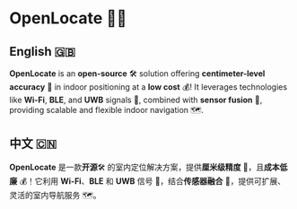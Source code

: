 # OpenLocate 🚀📍

## English 🇬🇧

**OpenLocate** is an **open-source** 🛠 solution offering **centimeter-level accuracy** 📏 in indoor positioning at a **low cost** 💰! It leverages technologies like **Wi-Fi**, **BLE**, and **UWB** signals 📡, combined with **sensor fusion** 🤖, providing scalable and flexible indoor navigation 🗺️.

## 中文 🇨🇳

**OpenLocate** 是一款**开源**🛠 的室内定位解决方案，提供**厘米级精度** 📏，且**成本低廉** 💰！它利用 **Wi-Fi**、**BLE** 和 **UWB** 信号 📡，结合**传感器融合** 🤖，提供可扩展、灵活的室内导航服务 🗺️。
